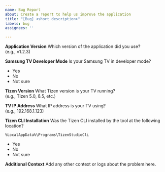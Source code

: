 ```yaml
---
name: Bug Report
about: Create a report to help us improve the application
title: "[Bug] <short description>"
labels: bug
assignees: ''

---
```


**Application Version**
Which version of the application did you use?  
(e.g., v1.2.3)

**Samsung TV Developer Mode**
Is your Samsung TV in developer mode?  
- Yes  
- No  
- Not sure

**Tizen Version**
What Tizen version is your TV running?  
(e.g., Tizen 5.0, 6.5, etc.)

**TV IP Address**
What IP address is your TV using?  
(e.g., 192.168.1.123)

**Tizen CLI Installation**
Was the Tizen CLI installed by the tool at the following location?

`%LocalAppData%\Programs\TizenStudioCli`  
- Yes  
- No  
- Not sure

**Additional Context**
Add any other context or logs about the problem here.
